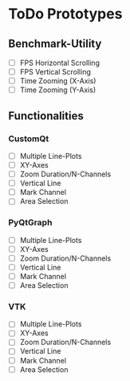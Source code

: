 # ToDo Prototypes

## Benchmark-Utility
- [ ] FPS Horizontal Scrolling
- [ ] FPS Vertical Scrolling
- [ ] Time Zooming (X-Axis)
- [ ] Time Zooming (Y-Axis)

## Functionalities
### CustomQt
- [ ] Multiple Line-Plots
- [ ] XY-Axes
- [ ] Zoom Duration/N-Channels
- [ ] Vertical Line
- [ ] Mark Channel
- [ ] Area Selection

### PyQtGraph
- [ ] Multiple Line-Plots
- [ ] XY-Axes
- [ ] Zoom Duration/N-Channels
- [ ] Vertical Line
- [ ] Mark Channel
- [ ] Area Selection

### VTK
- [ ] Multiple Line-Plots
- [ ] XY-Axes
- [ ] Zoom Duration/N-Channels
- [ ] Vertical Line
- [ ] Mark Channel
- [ ] Area Selection